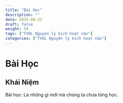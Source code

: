 ```yaml
---
title: "Bài Học"
description: ""
date: 2025-09-22
draft: false
weight: 59
tags: ["TVHL Nguyên lý kích hoạt não"]
categories: ["TVHL Nguyên lý kích hoạt não"]
---
```


# Bài Học

<!-- **Mã:** 
**Nhóm:**  -->

## Khái Niệm

Bài học: Là những gì mới mà chúng ta chưa từng học.
